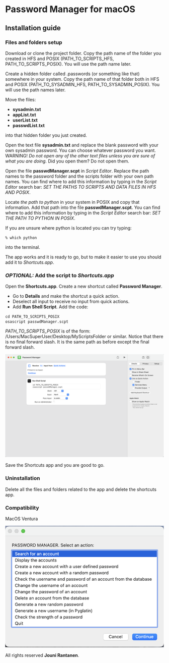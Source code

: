# Password Manager for macOS

## Installation guide

### Files and folders setup

Download or clone the project folder. Copy the path name of the folder you created in HFS and POSIX (PATH_TO_SCRIPTS_HFS, PATH_TO_SCRIPTS_POSIX). You will use the path name later.

Create a hidden folder called .passwords (or something like that) somewhere in your system. Copy the path name of that folder both in HFS and POSIX (PATH_TO_SYSADMIN_HFS, PATH_TO_SYSADMIN_POSIX). You will use the path names later.

Move the files:

- **sysadmin.txt**
- **appList.txt**
- **userList.txt**
- **passwdList.txt**

into that hidden folder you just created.

Open the text file **sysadmin.txt** and replace the blank password with your own sysadmin password. You can choose whatever password you want. WARNING! _Do not open any of the other text files unless you are sure of what you are doing._ Did you open them? Do not open them.

Open the file **passwdManager.scpt** in _Script Editor_. Replace the path names to the password folder and the scripts folder with your own path names. You can find where to add this information by typing in the _Script Editor_ search bar:
_SET THE PATHS TO SCRIPTS AND DATA FILES IN HFS AND POSIX_.

Locate _the path to python_ in your system in POSIX and copy that information. Add that path into the file **passwdManager.scpt**.
You can find where to add this information by typing in the _Script Editor_ search bar:
_SET THE PATH TO PYTHON IN POSIX_.

If you are unsure where python is located you can try typing:

```
% which python
```

into the terminal.

The app works and it is ready to go, but to make it easier to use you should add it to _Shortcuts.app_.

### _OPTIONAL:_ Add the script to _Shortcuts.app_

Open the **Shortcuts.app**. Create a new shortcut called **Password Manager**.

- Go to **Details** and make the shortcut a quick action.
- Deselect all input to receive no input from quick actions.
- Add **Run Shell Script**. Add the code:

```
cd PATH_TO_SCRIPTS_POSIX
osascript passwdManager.scpt
```

_PATH_TO_SCRIPTS_POSIX_ is of the form: /Users/MacSuperUser/Desktop/MyScriptsFolder or similar. Notice that there is no final forward slash. It is the same path as before except the final forward slash.

![screenshot from shortcuts app](./imgs/add-shortcuts-app.png)

Save the Shortcuts app and you are good to go.

### Uninstallation

Delete all the files and folders related to the app and delete the shortcuts app.

### Compatibility

MacOS Ventura

![screenshot from password manager app](./imgs/pwdmgr.png)

All rights reserved **Jouni Rantanen**.
